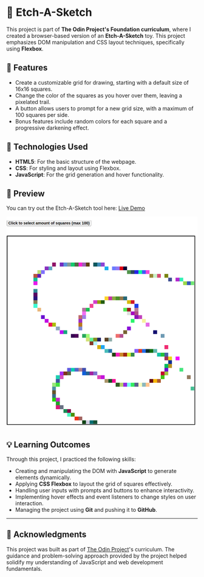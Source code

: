 # 🎨 Etch-A-Sketch

This project is part of **The Odin Project's Foundation curriculum**, where I created a browser-based version of an **Etch-A-Sketch** toy. This project emphasizes DOM manipulation and CSS layout techniques, specifically using **Flexbox**.

## 🌟 Features

- Create a customizable grid for drawing, starting with a default size of 16x16 squares.
- Change the color of the squares as you hover over them, leaving a pixelated trail.
- A button allows users to prompt for a new grid size, with a maximum of 100 squares per side.
- Bonus features include random colors for each square and a progressive darkening effect.

## 🚀 Technologies Used

- **HTML5**: For the basic structure of the webpage.
- **CSS**: For styling and layout using Flexbox.
- **JavaScript**: For the grid generation and hover functionality.

## 📸 Preview

You can try out the Etch-A-Sketch tool here: [Live Demo](https://mrswizzer.github.io/odin-etch-a-sketch)

![Preview](./preview-pics/preview.png)

## 💡 Learning Outcomes

Through this project, I practiced the following skills:

- Creating and manipulating the DOM with **JavaScript** to generate elements dynamically.
- Applying **CSS Flexbox** to layout the grid of squares effectively.
- Handling user inputs with prompts and buttons to enhance interactivity.
- Implementing hover effects and event listeners to change styles on user interaction.
- Managing the project using **Git** and pushing it to **GitHub**.

---

## 🔗 Acknowledgments

This project was built as part of [The Odin Project](https://www.theodinproject.com/)'s curriculum. The guidance and problem-solving approach provided by the project helped solidify my understanding of JavaScript and web development fundamentals.
